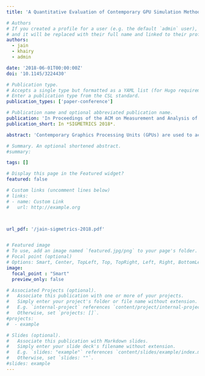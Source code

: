 ```yaml
---
title: 'A Quantitative Evaluation of Contemporary GPU Simulation Methodology'

# Authors
# If you created a profile for a user (e.g. the default `admin` user), write the username (folder name) here
# and it will be replaced with their full name and linked to their profile.
authors:
  - jain
  - khairy
  - admin

date: '2018-06-01T00:00:00Z'
doi: '10.1145/3224430'

# Publication type.
# Accepts a single type but formatted as a YAML list (for Hugo requirements).
# Enter a publication type from the CSL standard.
publication_types: ['paper-conference']

# Publication name and optional abbreviated publication name.
publication: 'In Proceedings of the ACM on Measurement and Analysis of Computing Systems, Volume 2, Issue 2 (SIGMETRICS)'
publication_short: In *SIGMETRICS 2018*.

abstract: 'Contemporary Graphics Processing Units (GPUs) are used to accelerate highly parallel compute workloads. For the last decade, researchers in academia and industry have used cycle-level GPU architecture simulators to evaluate future designs. This paper performs an in-depth analysis of commonly accepted GPU simulation methodology, examining the effect both the workload and the choice of instruction set architecture have on the accuracy of a widely-used simulation infrastructure, GPGPU-Sim. We analyze numerous aspects of the architecture, validating the simulation results against real hardware. Based on a characterized set of over 1700 GPU kernels, we demonstrate that while the relative accuracy of compute-intensive workloads is high, inaccuracies in modeling the memory system result in much higher error when memory performance is critical. We then perform a case study using a recently proposed GPU architecture modification, Cache-Conscious Wavefront Scheduling. The case study demonstrates that the cross-product of workload characteristics and instruction set architecture choice can affect the predicted efficacy of the technique.'

# Summary. An optional shortened abstract.
#summary: 

tags: []

# Display this page in the Featured widget?
featured: false

# Custom links (uncomment lines below)
# links:
# - name: Custom Link
#   url: http://example.org



url_pdf: '/jain-sigmetrics-2018.pdf'


# Featured image
# To use, add an image named `featured.jpg/png` to your page's folder.
# Focal point (optional)
# Options: Smart, Center, TopLeft, Top, TopRight, Left, Right, BottomLeft, Bottom, BottomRight
image:
  focal_point : "Smart"
  preview_only: false

# Associated Projects (optional).
#   Associate this publication with one or more of your projects.
#   Simply enter your project's folder or file name without extension.
#   E.g. `internal-project` references `content/project/internal-project/index.md`.
#   Otherwise, set `projects: []`.
#projects:
#  - example

# Slides (optional).
#   Associate this publication with Markdown slides.
#   Simply enter your slide deck's filename without extension.
#   E.g. `slides: "example"` references `content/slides/example/index.md`.
#   Otherwise, set `slides: ""`.
#slides: example
---
```

